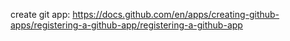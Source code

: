 create git app: https://docs.github.com/en/apps/creating-github-apps/registering-a-github-app/registering-a-github-app
